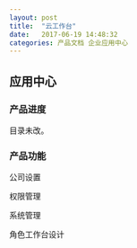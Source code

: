 ```yaml
---
layout: post
title:  "云工作台"
date:   2017-06-19 14:48:32
categories: 产品文档 企业应用中心
---
```


## 应用中心

### 产品进度


目录未改。

### 产品功能


公司设置

权限管理

系统管理

角色工作台设计